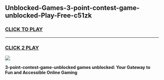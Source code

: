 
## Unblocked-Games-3-point-contest-game-unblocked-Play-Free-c51zk
<h3>
<a href="https://premium76.site?title=3-point-contest-game-unblocked&ref=10A">CLICK TO PLAY</a></h3>
<hr>

<h3>
<a href="https://premium76.site?title=3-point-contest-game-unblocked&ref=10A">CLICK 2 PLAY</a>
  
</h3>

<a href="https://premium76.site?title=3-point-contest-game-unblocked&ref=10A"><img src="https://clearcache.store/games.png"></a>


**3-point-contest-game-unblocked games unblocked: Your Gateway to Fun and Accessible Online Gaming**
